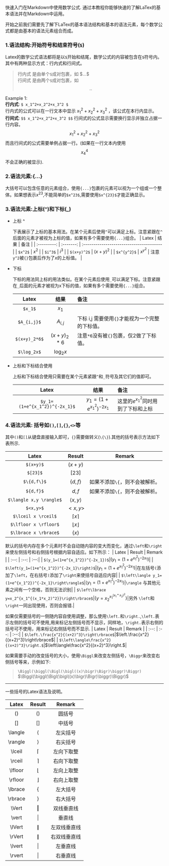 快速入门在Markdown中使用数学公式. 通过本教程你能够快速的了解LaTex的基本语法并在Markdown中运用。  

开始之前我们需要先了解下LaTex的基本语法结构和基本的语法元素，每个数学公式都是由基本的语法元素组合而成。

### 1.语法结构:开始符号和结束符号(`$`)

  Latex的数学公式语法都将是以`$`开始和结尾，数学公式的内容被包含在`$`符号内。其中有两种显示方式：行内式和行间式。  
  > 行内式 是由单个`$`成对包裹，如 \$...\$  
  > 行间式 是由两个`$`成对包裹，如 $$..$$  
  
  Example 1:  
  **行内式**: `$ x_1^2+x_2^2+x_3^2 $`  
  行内式的公式可以在一行文本中显示 $x_1^2+x_2^2+x_3^2$ ，该公式在本行内显示。  
  **行间式**:  `$$ x_1^2+x_2^2+x_3^2 $$`
  行间式的公式显示需要换行显示并独立占据一行内容。
  $$ x_1^2+x_2^2+x_3^2 $$
  而且行间式的公式需要单例占据一行。(如果在一行文本内使用$$x_4^4$$不会正确的被显示).

### 2.语法元素:{...}

大括号可以包含任意的元素组合，使用`{...}`包裹的元素可以视为一个组或一个整体。如果想表示$x^{23}$,不能简单的`$x^23$`,需要使用`$x^{23}$`才能正确显示。

### 3.语法元素:上标(^)和下标(_)

* 上标 ^
  
  下表展示了上标的基本用法。在某个元素后使用`^`可以满足上标。注意紧跟在`^`后面的元素才被视为上标的值，如果有多个需要使用`{...}`组合。
  |    Latex    |   结果    | 备注                                     |
  | :---------: | :-------: | :--------------------------------------- |
  |   `$x^2$`   |   $x^2$   |
  |   `$i^3$`   |   $i^3$   |
  | `$(x+y)^2$` | $(x+y)^2$ |
  | `$x^{y^2}$` | $x^{y^2}$ | 注意`y^2`被`{}`包裹后作为了$x$的上标值。 |

* 下标
  
  下标的用法同上标的用法类似。在某个元素后使用`_`可以满足下标。注意紧跟在`_`后面的元素才被视为x下标的值，如果有多个需要使用`{...}`组合。

  |     Latex     |    结果     | 备注                                            |
  | :-----------: | :---------: | :---------------------------------------------- |
  |    `$x_1$`    |    $x_1$    |
  |  `$A_{i,j}$`  |  $A_{i,j}$  | 下标 i,j 需要使用`{}`才能视为一个完整的下标值。 |
  | `$(x+y)_2*6$` | $(x+y)_2*6$ | 注意`*6`没有被`{}`包裹，仅2做了下标值。         |
  |  `$\log_2x$`  |  $\log_2x$  |

* 上标和下标结合使用

  上标和下标结合使用只需要在某个元素紧跟`^`和`_`符号及其它们的值即可。

  |            Latex            |           结果            | 备注                                            |
  | :-------------------------: | :-----------------------: | :---------------------------------------------- |
  | `$y_1=(1+e^{x_1^2})^{-2x_1}$` | $y_1=(1+e^{x_1^2})^{-2x_1}$ |这里的$e^{x_1^2}$同时用到了下标和上标|
  
### 4.语法元素: 括号如`()`,`[]`,`{}`,`<>`等

其中`()`和`[]`从键盘直接输入即可，`{}`需要做转义(`\{\}`).其他的括号表示方法如下表所示.

| Latex | Result | Remark |
| :--:  | :--: | :--:|
| `$(x+y)$`|$(x+y)$||
|`$[23]$`|$[23]$||
|`$\{d,f\}$`|$\{d,f\}$|如果不添加`\{`，则不会被解析。|
|`${d,f}$`|${d,f}$|如果不添加`\{`，则不会被解析。|
|`$\langle x,y \rangle$`|$\langle x,y \rangle$|
|`$<x,y>$`|$<x,y>$||
|`$\lceil x \rceil$`|$\lceil x \rceil$| |
|`$\lfloor x \rfloor$`|$\lfloor x \rfloor$| |
|`$\lbrace x \rbrace$`|$\lbrace x \rbrace$| |

默认的括号内存在多个元素时不会自动随内容的变大而变化，通过`\left`和`\right`来使左侧括号和右侧括号根据内容自适应。如下所示：
| Latex | Result | Remark |
| :--:  | :--: | :--:|
| `$(y_1=(1+e^{x_1^2})^{-2x_1})$`|$(y_1=(1+e^{x_1^2})^{-2x_1})$|
| `$\left(y_1=(1+e^{x_1^2})^{-2x_1}\right)$`|$\left(y_1=(1+e^{x_1^2})^{-2x_1}\right)$|在左括号`(`添加了`\left`，在右括号`)`添加了`\right`来使括号自适应内容|
| `$\left\langle y_1=(1+e^{x_1^2})^{-2x_1}\right\rangle$`|$\left\langle y_1=(1+e^{x_1^2})^{-2x_1}\right\rangle$|`\rangle` 与其他元素之间有一个空格，否则无法识别|
| `$\left\lbrace y=x_2^{x_1^{(x_1*x_2)^2}}\right\rbrace$`|$\left\lbrace y=x_2^{x_1^{(x_1*x_2)^2}}\right\rbrace$|另外 `\left`和`\right`一同出现使用，否则会报错.|

如果仅需要括号的一侧随内容自使用调整，那么使用`\left.`和`\right.`,`\left.`表示左侧的括号可不使用,用来标记左侧括号而不显示，同样地，`\right.`表示右侧的括号可不使用，用来标记右侧括号而不显示.
| Latex | Result | Remark |
| :--:  | :--: | :--:|
| `$\left.\frac{x^2}{(x+2)^3}\right\rbrace$`|$\left.\frac{x^2}{(x+2)^3}\right\rbrace$|
| `$\left\langle\frac{x^2}{(x+2)^3}\right.$`|$\left\langle\frac{x^2}{(x+2)^3}\right.$|

如果需要手动的改变括号的大小，使用`\Biggl`来改变左侧括号，`\Biggr`来改变右侧括号等来，示例如下:

> `\Biggl(\biggl(\Bigl(\bigl((x)\bigr)\Bigr)\biggr)\Biggr)`  
> $\Biggl(\biggl(\Bigl(\bigl((x)\bigr)\Bigr)\biggr)\Biggr)$

----
一些括号的Latex语法及说明。

| Latex | Result | Remark |
| :--:  | :--: | :--:|
| ()|()|圆括号|
|[]|[]|中括号|
| \langle | $\langle$|左尖括号|
| \rangle | $\rangle$|右尖括号|
| \lceil | $\lceil$|左向下取整|
| \rceil | $\rceil$|右向下取整|
|\lfloor|$\lfloor$|左向上取整|
|\rfloor|$\rfloor$|右向上取整|
|\lbrace|$\lbrace$|左大括号|
|\rbrace|$\rbrace$|右大括号|
|\Vert|$\Vert$|双线垂直线|
|\vert|$\vert$|垂直线|
|\lVert|$\lVert$|左双线垂直线|
|\rVert|$\rVert$|右双线垂直线|
|\lvert|$\lvert$|左垂直线|
|\rvert|$\rvert$|右垂直线|


